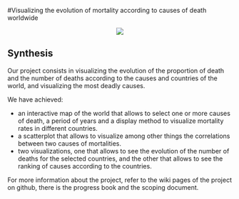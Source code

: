 #Visualizing the evolution of mortality according to causes of death worldwide
<p align="center">
  <img src="https://github.com/Baragouine/visualization-number-of-deaths-by-cause-around-world-per-year/blob/main/Miniature.png?raw=true"/>
</p>

## Synthesis

Our project consists in visualizing the evolution of the proportion of death and the number of deaths according to the causes and countries of the world, and visualizing the most deadly causes.  

We have achieved:  

 * an interactive map of the world that allows to select one or more causes of death, a period of years and a display method to visualize mortality rates in different countries.  
 * a scatterplot that allows to visualize among other things the correlations between two causes of mortalities.  
 * two visualizations, one that allows to see the evolution of the number of deaths for the selected countries, and the other that allows to see the ranking of causes according to the countries.  

For more information about the project, refer to the wiki pages of the project on github, there is the progress book and the scoping document.
